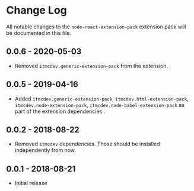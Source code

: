 # Change Log
All notable changes to the `node-react-extension-pack` extension pack will be documented in this file.

## 0.0.6 - 2020-05-03

- Removed `itmcdev.generic-extension-pack` from the extension.

## 0.0.5 - 2019-04-16

- Added `itmcdev.generic-extension-pack`, `itmcdev.html-extension-pack`, `itmcdev.node-extension-pack`, `itmcdev.node-babel-extension-pack` as part of the extension dependencies .

## 0.0.2 - 2018-08-22

- Removed `itmcdev` dependencies. Those should be installed independently from now.

## 0.0.1 - 2018-08-21
- Initial release